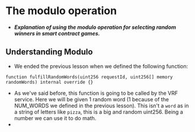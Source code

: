 # The modulo operation
- ***Explanation of using the modulo operation for selecting random winners in smart contract games.***

## Understanding Modulo
- We ended the previous lesson when we defined the following function:

```solidity
function fulfillRandomWords(uint256 requestId, uint256[] memory randomWords) internal override {}
```

- As we've said before, this function is going to be called by the VRF service. Here we will be given 1 random word (1 because of the NUM\_WORDS we defined in the previous lesson). This isn't a `word` as in a string of letters like `pizza`, this is a big and random uint256. Being a number we can use it to do math.
- 